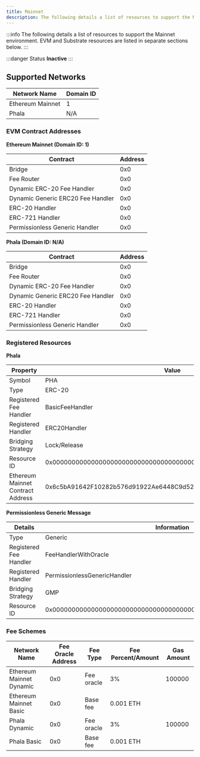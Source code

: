 ```yaml
---
title: Mainnet
description: The following details a list of resources to support the Mainnet environment.
---
```


:::info
The following details a list of resources to support the Mainnet environment. EVM and Substrate resources are listed in separate sections below.
:::

:::danger Status
**Inactive**
:::

## Supported Networks

| Network Name     | Domain ID |
| ---------------- | --------- |
| Ethereum Mainnet | 1         |
| Phala            | N/A       |

### EVM Contract Addresses

**Ethereum Mainnet (Domain ID: 1)**

| Contract                          | Address                                    |
| --------------------------------- | ------------------------------------------ |
| Bridge                            | 0x0 |
| Fee Router                        | 0x0 |
| Dynamic ERC-20 Fee Handler        | 0x0 |
| Dynamic Generic ERC20 Fee Handler | 0x0 |
| ERC-20 Handler                    | 0x0 |
| ERC-721 Handler                   | 0x0 |
| Permissionless Generic Handler    | 0x0 |

**Phala (Domain ID: N/A)**

| Contract                          | Address                                    |
| --------------------------------- | ------------------------------------------ |
| Bridge                            | 0x0 |
| Fee Router                        | 0x0 |
| Dynamic ERC-20 Fee Handler        | 0x0 |
| Dynamic Generic ERC20 Fee Handler | 0x0 |
| ERC-20 Handler                    | 0x0 |
| ERC-721 Handler                   | 0x0 |
| Permissionless Generic Handler    | 0x0 |

### Registered Resources

**Phala**

| Property                          | Value                                                              |
| --------------------------------- | ------------------------------------------------------------------ |
| Symbol                            | PHA                                                                |
| Type                              | ERC-20                                                             |
| Registered Fee Handler            | BasicFeeHandler                                                    |
| Registered Handler                | ERC20Handler                                                       |
| Bridging Strategy                 | Lock/Release                                                       |
| Resource ID                       | 0x0000000000000000000000000000000000000000000000000000000000000001 |
| Ethereum Mainnet Contract Address | 0x6c5bA91642F10282b576d91922Ae6448C9d52f4E                         |

**Permissionless Generic Message**

| Details                  | Information                                                        |
| ------------------------ | ------------------------------------------------------------------ |
| Type                     | Generic                                                            |
| Registered Fee Handler   | FeeHandlerWithOracle                                               |
| Registered Handler       | PermissionlessGenericHandler                                       |
| Bridging Strategy        | GMP                                                                |
| Resource ID              | 0x0000000000000000000000000000000000000000000000000000000000000500 |

### Fee Schemes

| Network Name             | Fee Oracle Address | Fee Type   | Fee Percent/Amount | Gas Amount |
| ------------------------ | ------------------ | ---------- | ------------------ | ---------- |
| Ethereum Mainnet Dynamic | 0x0                | Fee oracle | 3%                 | 100000     |
| Ethereum Mainnet Basic   | 0x0                | Base fee   | 0.001 ETH          |            |
| Phala Dynamic            | 0x0                | Fee oracle | 3%                 | 100000     |
| Phala Basic              | 0x0                | Base fee   | 0.001 ETH          |            |


